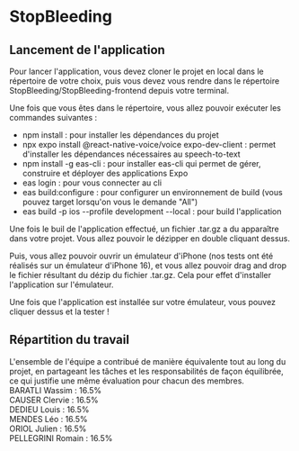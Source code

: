 # StopBleeding

## Lancement de l'application

Pour lancer l'application, vous devez cloner le projet en local dans le répertoire de votre choix, puis vous devez vous rendre dans le répertoire StopBleeding/StopBleeding-frontend depuis votre terminal.

Une fois que vous êtes dans le répertoire, vous allez pouvoir exécuter les commandes suivantes :
- npm install : pour installer les dépendances du projet
- npx expo install @react-native-voice/voice expo-dev-client : permet d'installer les dépendances nécessaires au speech-to-text
- npm install -g eas-cli : pour installer eas-cli qui permet de gérer, construire et déployer des applications Expo
- eas login : pour vous connecter au cli
- eas build:configure : pour configurer un environnement de build (vous pouvez target lorsqu'on vous le demande "All")
- eas build -p ios --profile development --local : pour build l'application

Une fois le buil de l'application effectué, un fichier .tar.gz a du apparaître dans votre projet. Vous allez pouvoir le dézipper en double cliquant dessus.

Puis, vous allez pouvoir ouvrir un émulateur d'iPhone (nos tests ont été réalisés sur un émulateur d'iPhone 16), et vous allez pouvoir drag and drop le fichier résultant du dézip du fichier .tar.gz. Cela pour effet d'installer l'application sur l'émulateur.

Une fois que l'application est installée sur votre émulateur, vous pouvez cliquer dessus et la tester !

## Répartition du travail

L'ensemble de l'équipe a contribué de manière équivalente tout au long du projet, en partageant les tâches et les responsabilités de façon équilibrée, ce qui justifie une même évaluation pour chacun des membres.  
BARATLI Wassim : 16.5%  
CAUSER Clervie : 16.5%  
DEDIEU Louis : 16.5%  
MENDES Léo : 16.5%  
ORIOL Julien : 16.5%  
PELLEGRINI Romain : 16.5%  

